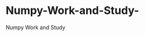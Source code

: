  # Numpy-Work-and-Study-
Numpy Work and Study 
                
                
                                  
                                  
                                                                           
          
                                                                   
                           
               
                  
